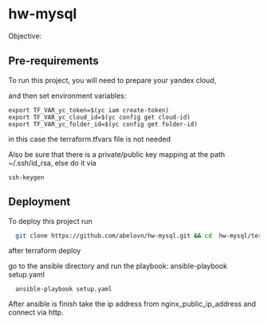 # hw-mysql


Objective:








## Pre-requirements

To run this project, you will need to prepare your yandex cloud, 


and then set environment variables:
```
export TF_VAR_yc_token=$(yc iam create-token)
export TF_VAR_yc_cloud_id=$(yc config get cloud-id)
export TF_VAR_yc_folder_id=$(yc config get folder-id)
```
in this case the terraform.tfvars file is not needed


Also be sure that there is a private/public key mapping at the path ~/.ssh/id_rsa,
else do it via 
```
ssh-keygen
```



## Deployment

To deploy this project run

```bash
  git clone https://github.com/abelovn/hw-mysql.git && cd  hw-mysql/terraform/ && terraform init && terraform plan && terraform apply  -auto-approve 
```
after terraform deploy

go to the ansible directory and run the playbook: ansible-playbook setup.yaml

```
  ansible-playbook setup.yaml
```

After ansible is finish
take the ip address from nginx_public_ip_address and connect via http.

